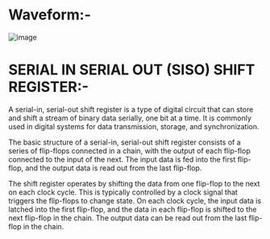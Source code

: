 # Waveform:-

![image](https://user-images.githubusercontent.com/103407023/236193313-dbc29913-03f6-4436-b2ac-25604379387c.png)


# SERIAL IN SERIAL OUT (SISO) SHIFT REGISTER:-

A serial-in, serial-out shift register is a type of digital circuit that can store and shift a stream of binary data serially, one bit at a time. It is commonly used in digital systems for data transmission, storage, and synchronization.

The basic structure of a serial-in, serial-out shift register consists of a series of flip-flops connected in a chain, with the output of each flip-flop connected to the input of the next. The input data is fed into the first flip-flop, and the output data is read out from the last flip-flop.

The shift register operates by shifting the data from one flip-flop to the next on each clock cycle. This is typically controlled by a clock signal that triggers the flip-flops to change state. On each clock cycle, the input data is latched into the first flip-flop, and the data in each flip-flop is shifted to the next flip-flop in the chain. The output data can be read out from the last flip-flop in the chain.

